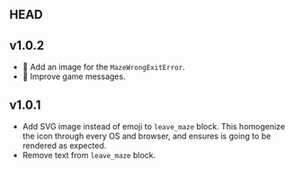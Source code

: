 ## HEAD

## v1.0.2

- 🎨 Add an image for the `MazeWrongExitError`.
- 🎨 Improve game messages.

## v1.0.1

- Add SVG image instead of emoji to `leave_maze` block. This homogenize the icon through every OS and browser, and ensures is going to be rendered as expected.
- Remove text from `leave_maze` block.
